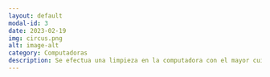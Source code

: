 ```yaml
---
layout: default
modal-id: 3
date: 2023-02-19
img: circus.png
alt: image-alt
category: Computadoras
description: Se efectua una limpieza en la computadora con el mayor cuidado necesario utilzando herramientas especiales para poder quitar todo el polvo del mas visible, como el que se encuentra en el exterior, al casi imperseptible, como el que esta directamente en los contactos electronicos de los componentes.
---
```

